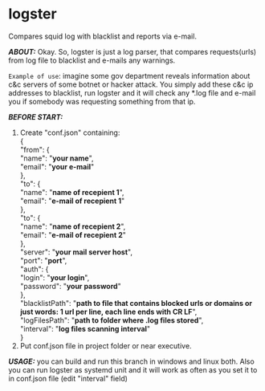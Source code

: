 # logster
Compares squid log with blacklist and reports via e-mail.

***ABOUT:***
Okay. So, logster is just a log parser, that compares requests(urls) from log file to blacklist and e-mails any warnings.

`Example of use`: imagine some gov department reveals information about c&c servers of some botnet or hacker attack. 
You simply add these c&c ip addresses to blacklist, run logster and it will check any *.log file and e-mail you 
if somebody was requesting something from that ip.

***BEFORE START:***
1. Create "conf.json" containing:  
{  
	"from": {  
		"name": "**your name**",  
		"email": "**your e-mail**"  
	},  
	"to": {  
		"name": "**name of recepient 1**",  
		"email": "**e-mail of recepient 1**"  
	},  
	"to": {  
		"name": "**name of recepient 2**",  
		"email": "**e-mail of recepient 2**"  
	},  
	"server": "**your mail server host**",  
	"port": "**port**",  
	"auth": {  
		"login": "**your login**",  
		"password": "**your password**"  
	},  
	"blacklistPath": "**path to file that contains blocked urls or domains or just words: 1 url per line, each line ends with CR LF**",  
	"logFilesPath": "**path to folder where .log files stored**",  
	"interval": "**log files scanning interval**"  
}  
2. Put conf.json file in project folder or near executive.  

***USAGE:*** you can build and run this branch in windows and linux both. 
Also you can run logster as systemd unit and it will work as often as you set it to in conf.json file (edit "interval" field)


